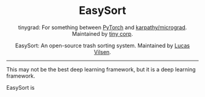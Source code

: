 <div align="center">

<h1>EasySort</h1>

tinygrad: For something between [PyTorch](https://github.com/pytorch/pytorch) and [karpathy/micrograd](https://github.com/karpathy/micrograd). Maintained by [tiny corp](https://tinygrad.org).

EasySort: An open-source trash sorting system. Maintained by [Lucas Vilsen](https://tinygrad.org).
</div>

---

This may not be the best deep learning framework, but it is a deep learning framework.

EasySort is 

